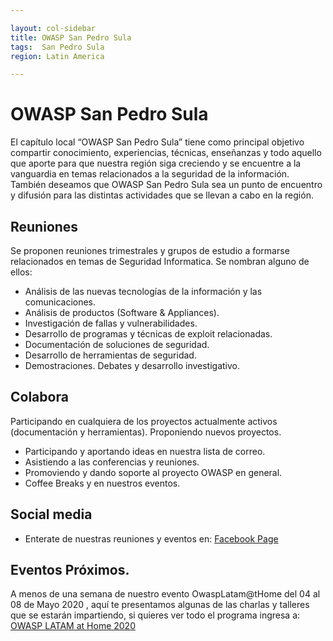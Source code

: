 ```yaml
---

layout: col-sidebar
title: OWASP San Pedro Sula
tags:  San Pedro Sula
region: Latin America

---
```



# OWASP San Pedro Sula

El capítulo local “OWASP San Pedro Sula” tiene como principal objetivo compartir conocimiento, experiencias, técnicas, enseñanzas y todo aquello que aporte para que nuestra región siga creciendo y se encuentre a la vanguardia en temas relacionados a la seguridad de la información. También deseamos que OWASP San Pedro Sula sea un punto de encuentro y difusión para las distintas actividades que se llevan a cabo en la región.

## Reuniones

Se proponen reuniones trimestrales y grupos de estudio a formarse relacionados en temas de Seguridad Informatica. Se nombran alguno de ellos:

 - Análisis de las nuevas tecnologías de la información y las comunicaciones.
 - Análisis de productos (Software & Appliances).
 - Investigación de fallas y vulnerabilidades.
 - Desarrollo de programas y técnicas de exploit relacionadas.
 - Documentación de soluciones de seguridad.
 - Desarrollo de herramientas de seguridad.
 - Demostraciones. Debates y desarrollo investigativo.

## Colabora

Participando en cualquiera de los proyectos actualmente activos (documentación y herramientas).
Proponiendo nuevos proyectos.

- Participando y aportando ideas en nuestra lista de correo.
- Asistiendo a las conferencias y reuniones.
- Promoviendo y dando soporte al proyecto OWASP en general.
- Coffee Breaks y en nuestros eventos.


## Social media
* Enterate de nuestras reuniones y eventos en: [Facebook Page](https://www.facebook.com/OWASPHondurasSPS/) 


## Eventos Próximos.
A menos de una semana de nuestro evento OwaspLatam@tHome del 04 al 08 de Mayo 2020 , aquí te presentamos algunas de las charlas y talleres que se estarán impartiendo, si quieres ver todo el programa ingresa a: [OWASP LATAM at Home 2020](https://owasp.org/www-event-2020-latam-at-home/)
